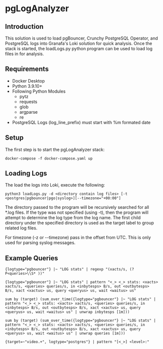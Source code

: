# pgLogAnalyzer


## Introduction
This solution is used to load pgBouncer, Crunchy PostgreSQL Operator, and PostgreSQL logs into Granafa's Loki solution for quick analysis.  Once the stack is started, the loadLogs.py python program can be used to load log files in for analysis.

## Requirements
- Docker Desktop
- Python 3.9.10+
- Following Python Modules
  - pytz
  - requests
  - glob
  - argparse
  - re
- PostgreSQL Logs (log_line_prefix) must start with %m formated date

## Setup
The first step is to start the pgLogAnalyzer stack:

```
docker-compose -f docker-compose.yaml up
```


## Loading Logs
The load the logs into Loki, execute the following:

```
python3 loadLogs.py -d <directory contain log files> [-t <postgres|pgbouncer|pgo|syslog>][--timezone="+00:00"]
```

The directory passed to the program will be recursively searched for all *.log files.  If the type was not specified (using -t), then the program will attempt to determine the log type from the log name.  The first child directory under the specified directory is used as the target label to group related log files.

For timezone (-z or --timezone) pass in the offset from UTC.  This is only used for parsing syslog messages.

## Example Queries
```
{logtype="pgbouncer"} |~ "LOG stats" | regexp "(xacts/s, (?P<queries>\\S* ))" 

{logtype="pgbouncer"} |~ "LOG stats" | pattern "<_> <_> stats: <xacts> xacts/s, <queries> queries/s, in <inbytesps> B/s, out <outbytesps> B/s, xact <xactus> us, query <queryus> us, wait <waitus> us"

sum by (target) (sum_over_time({logtype="pgbouncer"} |~ "LOG stats" | pattern "<_> <_> stats: <xacts> xacts/s, <queries> queries/s, in <inbytesps> B/s, out <outbytesps> B/s, xact <xactus> us, query <queryus> us, wait <waitus> us" | unwrap inbytesps [1m]))

sum by (target) (sum_over_time({logtype="pgbouncer"} |~ "LOG stats" | pattern "<_> <_> stats: <xacts> xacts/s, <queries> queries/s, in <inbytesps> B/s, out <outbytesps> B/s, xact <xactus> us, query <queryus> us, wait <waitus> us" | unwrap queries [1m]))

{target=~"video.+", logtype="postgres"} | pattern "[<_>] <level>:"
```
